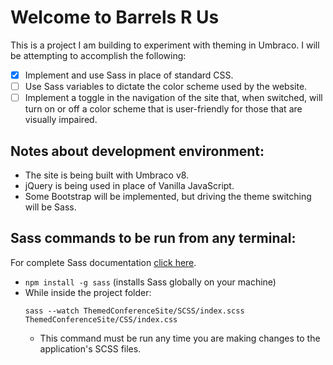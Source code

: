 # Welcome to Barrels R Us

This is a project I am building to experiment with theming in Umbraco. I will be attempting to accomplish the following:
- [x] Implement and use Sass in place of standard CSS.
- [ ] Use Sass variables to dictate the color scheme used by the website.
- [ ] Implement a toggle in the navigation of the site that, when switched, will turn on or off a color scheme that is user-friendly for those that are visually impaired.

## Notes about development environment:
- The site is being built with Umbraco v8.
- jQuery is being used in place of Vanilla JavaScript.
- Some Bootstrap will be implemented, but driving the theme switching will be Sass.

## Sass commands to be run from any terminal:
For complete Sass documentation [click here](https://sass-lang.com/).
- `npm install -g sass` (installs Sass globally on your machine)
- While inside the project folder: 
	```
	sass --watch ThemedConferenceSite/SCSS/index.scss ThemedConferenceSite/CSS/index.css
	```
	- This command must be run any time you are making changes to the application's SCSS files.
